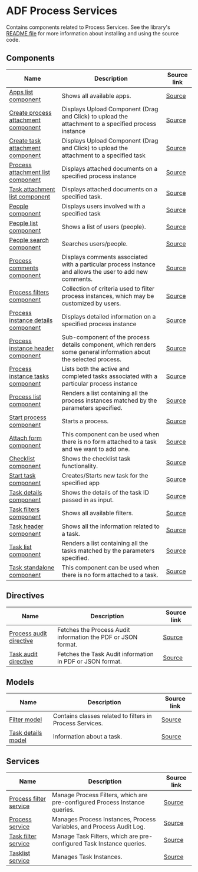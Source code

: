 # ADF Process Services

Contains components related to Process Services.
See the library's
[README file](../../lib/process-services/README.md)
for more information about installing and using the source code.

<!--process-services start-->

## Components

| Name | Description | Source link |
| ---- | ----------- | ----------- |
| [Apps list component](apps-list.component.md) | Shows all available apps. | [Source](../../lib/process-services/app-list/apps-list.component.ts) |
| [Create process attachment component](create-process-attachment.component.md) | Displays Upload Component (Drag and Click) to upload the attachment to a specified process instance | [Source](../../lib/process-services/attachment/create-process-attachment.component.ts) |
| [Create task attachment component](create-task-attachment.component.md) | Displays Upload Component (Drag and Click) to upload the attachment to a specified task | [Source](../../lib/process-services/attachment/create-task-attachment.component.ts) |
| [Process attachment list component](process-attachment-list.component.md) | Displays attached documents on a specified process instance | [Source](../../lib/process-services/attachment/process-attachment-list.component.ts) |
| [Task attachment list component](task-attachment-list.component.md) | Displays attached documents on a specified task. | [Source](../../lib/process-services/attachment/task-attachment-list.component.ts) |
| [People component](people.component.md) | Displays users involved with a specified task | [Source](../../lib/process-services/people/components/people/people.component.ts) |
| [People list component](people-list.component.md) | Shows a list of users (people). | [Source](../../lib/process-services/people/components/people-list/people-list.component.ts) |
| [People search component](people-search.component.md) | Searches users/people. | [Source](../../lib/process-services/people/components/people-search/people-search.component.ts) |
| [Process comments component](process-comments.component.md) | Displays comments associated with a particular process instance and allows the user to add new comments. | [Source](../../lib/process-services/process-comments/process-comments.component.ts) |
| [Process filters component](process-filters.component.md) | Collection of criteria used to filter process instances, which may be customized by users. | [Source](../../lib/process-services/process-list/components/process-filters.component.ts) |
| [Process instance details component](process-instance-details.component.md) | Displays detailed information on a specified process instance | [Source](../../lib/process-services/process-list/components/process-instance-details.component.ts) |
| [Process instance header component](process-instance-header.component.md) | Sub-component of the process details component, which renders some general information about the selected process. | [Source](../../lib/process-services/process-list/components/process-instance-header.component.ts) |
| [Process instance tasks component](process-instance-tasks.component.md) | Lists both the active and completed tasks associated with a particular process instance | [Source](../../lib/process-services/process-list/components/process-instance-tasks.component.ts) |
| [Process list component](process-list.component.md) | Renders a list containing all the process instances matched by the parameters specified. | [Source](../../lib/process-services/process-list/components/process-list.component.ts) |
| [Start process component](start-process.component.md) | Starts a process. | [Source](../../lib/process-services/process-list/components/start-process.component.ts) |
| [Attach form component](attach-form.component.md) | This component can be used when there is no form attached to a task and we want to add one. | [Source](../../lib/process-services/task-list/components/attach-form.component.ts) |
| [Checklist component](checklist.component.md) | Shows the checklist task functionality. | [Source](../../lib/process-services/task-list/components/checklist.component.ts) |
| [Start task component](start-task.component.md) | Creates/Starts new task for the specified app | [Source](../../lib/process-services/task-list/components/start-task.component.ts) |
| [Task details component](task-details.component.md) | Shows the details of the task ID passed in as input. | [Source](../../lib/process-services/task-list/components/task-details.component.ts) |
| [Task filters component](task-filters.component.md) | Shows all available filters. | [Source](../../lib/process-services/task-list/components/task-filters.component.ts) |
| [Task header component](task-header.component.md) | Shows all the information related to a task. | [Source](../../lib/process-services/task-list/components/task-header.component.ts) |
| [Task list component](task-list.component.md) | Renders a list containing all the tasks matched by the parameters specified. | [Source](../../lib/process-services/task-list/components/task-list.component.ts) |
| [Task standalone component](task-standalone.component.md) | This component can be used when there is no form attached to a task. | [Source](../../lib/process-services/task-list/components/task-standalone.component.ts) |

## Directives

| Name | Description | Source link |
| ---- | ----------- | ----------- |
| [Process audit directive](process-audit.directive.md) | Fetches the Process Audit information the PDF or JSON format. | [Source](../../lib/process-services/process-list/components/process-audit.directive.ts) |
| [Task audit directive](task-audit.directive.md) | Fetches the Task Audit information in PDF or JSON format. | [Source](../../lib/process-services/task-list/components/task-audit.directive.ts) |

## Models

| Name | Description | Source link |
| ---- | ----------- | ----------- |
| [Filter model](filter.model.md) | Contains classes related to filters in Process Services. | [Source](../../lib/process-services/task-list/models/filter.model.ts) |
| [Task details model](task-details.model.md) | Information about a task. | [Source](../../lib/process-services/task-list/models/task-details.model.ts) |

## Services

| Name | Description | Source link |
| ---- | ----------- | ----------- |
| [Process filter service](process-filter.service.md) | Manage Process Filters, which are pre-configured Process Instance queries.  | [Source](../../lib/process-services/process-list/services/process-filter.service.ts) |
| [Process service](process.service.md) | Manages Process Instances, Process Variables, and Process Audit Log.  | [Source](../../lib/process-services/process-list/services/process.service.ts) |
| [Task filter service](task-filter.service.md) | Manage Task Filters, which are pre-configured Task Instance queries.  | [Source](../../lib/process-services/task-list/services/task-filter.service.ts) |
| [Tasklist service](tasklist.service.md) | Manages Task Instances. | [Source](../../lib/process-services/task-list/services/tasklist.service.ts) |

<!--process-services end-->
